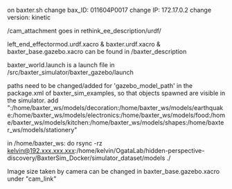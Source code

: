 on baxter.sh
change bax_ID: 011604P0017
change IP: 172.17.0.2
change version: kinetic

/cam_attachment goes in rethink_ee_description/urdf/

left_end_effectormod.urdf.xacro & baxter.urdf.xacro & baxter_base.gazebo.xacro can be found in /baxter_description

baxter_world.launch is a launch file in /src/baxter_simulator/baxter_gazebo/launch

paths need to be changed/added for  'gazebo_model_path' in the package.xml of baxter_sim_examples, so that objects spawned are visible in the simulator.
add ":/home/baxter_ws/models/decoration:/home/baxter_ws/models/earthquake:/home/baxter_ws/models/electronics:/home/baxter_ws/models/food:/home/baxter_ws/models/kitchen:/home/baxter_ws/models/shapes:/home/baxter_ws/models/stationery" 

in /home/baxter_ws: do rsync -rz kelvin@192.xxx.xxx.xxx:/home/kelvin/OgataLab/hidden-perspective-discovery/BaxterSim_Docker/simulator_dataset/models ./

Image size taken by camera can be changed in baxter_base.gazebo.xacro under "cam_link"

